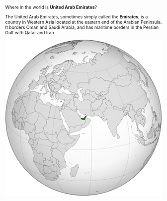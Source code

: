 Where in the world is **United Arab Emirates**?
<!--question-->
The United Arab Emirates, sometimes simply called the **Emirates**, is a country in Western Asia located at the eastern end of the Arabian Peninsula. It borders Oman and Saudi Arabia, and has maritime borders in the Persian Gulf with Qatar and Iran.

![Map of United Arab Emirates](images/United_Arab_Emirates_(orthographic_projection).svg)